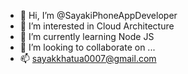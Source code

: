 - 👋 Hi, I’m @SayakiPhoneAppDeveloper
- 👀 I’m interested in Cloud Architecture
- 🌱 I’m currently learning Node JS
- 💞️ I’m looking to collaborate on ...
- 📫 sayakkhatua0007@gmail.com

<!---
SayakiPhoneAppDeveloper/SayakiPhoneAppDeveloper is a ✨ special ✨ repository because its `README.md` (this file) appears on your GitHub profile.
You can click the Preview link to take a look at your changes.
--->
